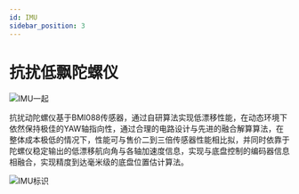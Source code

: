 ```yaml
---
id: IMU
sidebar_position: 3
---
```


# 抗扰低飘陀螺仪
![IMU一起](https://dedemaker-1255717351.cos.ap-nanjing.myqcloud.com/dedemaker_pic/%E9%99%80%E8%9E%BA%E4%BB%AA%E4%B8%A4%E4%B8%AA%E4%B8%80%E8%B5%B7.png)

抗扰动陀螺仪基于BMI088传感器，通过自研算法实现低漂移性能，在动态环境下依然保持极佳的YAW轴指向性，通过合理的电路设计与先进的融合解算算法，在整体成本极低的情况下，性能可与售价二到三倍传感器性能相比拟，并同时依靠于陀螺仪稳定输出的低漂移航向角与各轴加速度信息，实现与底盘控制的编码器信息相融合，实现精度到达毫米级的底盘位置估计算法。

![IMU标识](https://dedemaker-1255717351.cos.ap-nanjing.myqcloud.com/dedemaker_pic/IMU%E6%A0%87%E8%AF%86.png)
